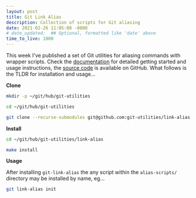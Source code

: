 ```yaml
---
layout: post
title: Git Link Alias
description: Collection of scripts for Git aliasing
date: 2021-02-26 11:05:08 -0800
# date_updated:  ## Optional, formatted like 'date' above
time_to_live: 1800
---
```



This week I've published a set of Git utilities for aliasing commands with wrapper scripts. Check the [documentation][link__documentation] for detailed getting started and usage instructions, the [source code][link__source] is available on GitHub. What follows is the TLDR for installation and usage...


**Clone**


```Bash
mkdir -p ~/git/hub/git-utilities

cd ~/git/hub/git-utilities

git clone --recurse-submodules git@github.com:git-utilities/link-alias.git
```


**Install**


```Bash
cd ~/git/hub/git-utilities/link-alias

make install
```


**Usage**


After installing `git-link-alias` the any script within the `alias-scripts/` directory may be installed by name, eg...


```Bash
git link-alias init
```



[link__documentation]: https://github.com/git-utilities/link-alias/blob/main/.github/README.md "Repository documentation"

[link__source]: https://github.com/git-utilities/link-alias "Repository source code"

[link__tweet]: https://twitter.com/S0_And_S0/status/1365378976194179078

